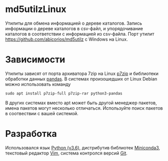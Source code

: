 # md5utilzLinux
Утилиты для обмена информацией о дереве каталогов. Запись информации о дереве каталогов в csv-файл, и упорядочивание каталогов в соответствии с информацией из csv-файла. Порт утилит https://github.com/abicorios/md5utilz с Windows на Linux.
# Зависимости
Утилиты зависят от порта архиватора 7zip на Linux [p7zip](http://p7zip.sourceforge.net/) и библиотеки обработки данных [pandas](https://pandas.pydata.org/). В системах произошедших от Linux Debian можно использовать команду
```
sudo apt install p7zip-full p7zip-rar python3-pandas
```
В других системах вместо apt может быть другой менеджер пакетов, имена пакетов могут несколько отличаться. Используйте поиск пакетов в соотвествии с вашей системой.
# Разработка
Использовался язык [Python (v3.6)](https://www.python.org/), дистрибутив библиотек [Miniconda3](https://conda.io/miniconda.html), текстовый редактор [Vim](https://www.vim.org/), система контролся версий [Git](https://git-scm.com/).
